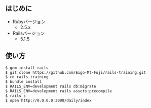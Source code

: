 ## はじめに

* Rubyバージョン
    * 2.5.x
* Railsバージョン
    * 5.1.5

## 使い方

```bash
$ gem install rails
$ git clone https://github.com/Eigo-Mt-Fuji/rails-training.git
$ cd rails-training
$ bundle install
$ RAILS_ENV=development rails db:migrate
$ RAILS_ENV=development rails assets:precompile
$ rails s
$ open http://0.0.0.0:3000/daily/index
```
